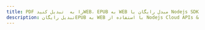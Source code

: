 ---title: PDF را به  تبدیل کنیدWEB، EPUB به WEB مبدل رایگان یا Nodejs SDKdescription: تبدیل رایگانEPUB به WEB با استفاده از Nodejs Cloud APIs & SDK همچنین اسناد PDF را در Cloud ایجاد، ویرایش و رندر کنید.---